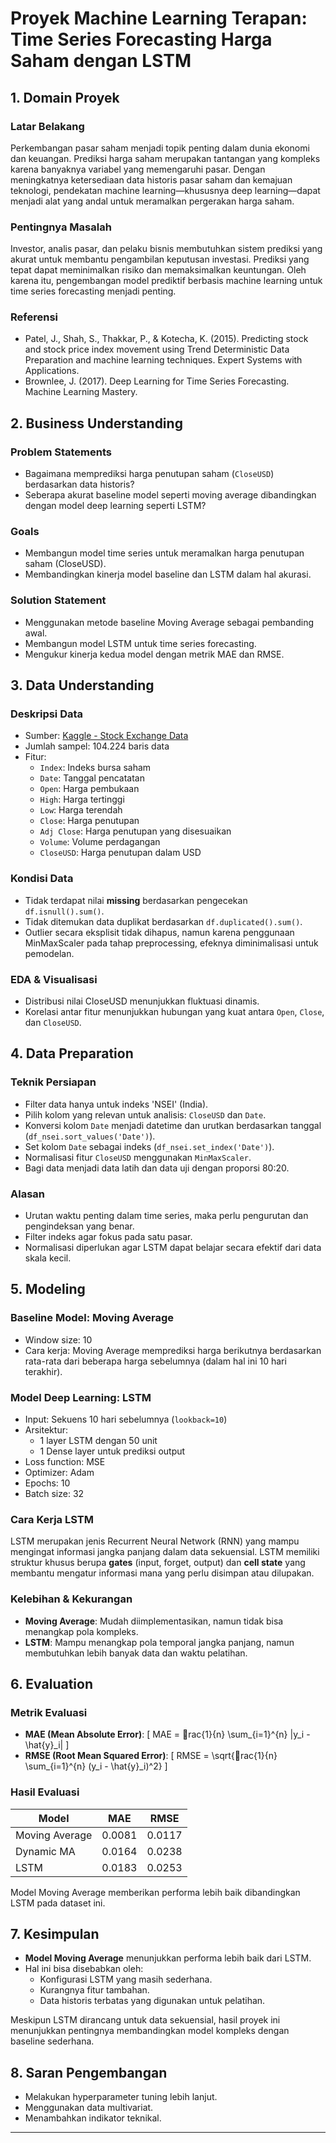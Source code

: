 # Proyek Machine Learning Terapan: Time Series Forecasting Harga Saham dengan LSTM

## 1. Domain Proyek

### Latar Belakang
Perkembangan pasar saham menjadi topik penting dalam dunia ekonomi dan keuangan. Prediksi harga saham merupakan tantangan yang kompleks karena banyaknya variabel yang memengaruhi pasar. Dengan meningkatnya ketersediaan data historis pasar saham dan kemajuan teknologi, pendekatan machine learning—khususnya deep learning—dapat menjadi alat yang andal untuk meramalkan pergerakan harga saham.

### Pentingnya Masalah
Investor, analis pasar, dan pelaku bisnis membutuhkan sistem prediksi yang akurat untuk membantu pengambilan keputusan investasi. Prediksi yang tepat dapat meminimalkan risiko dan memaksimalkan keuntungan. Oleh karena itu, pengembangan model prediktif berbasis machine learning untuk time series forecasting menjadi penting.

### Referensi
- Patel, J., Shah, S., Thakkar, P., & Kotecha, K. (2015). Predicting stock and stock price index movement using Trend Deterministic Data Preparation and machine learning techniques. Expert Systems with Applications.
- Brownlee, J. (2017). Deep Learning for Time Series Forecasting. Machine Learning Mastery.

## 2. Business Understanding

### Problem Statements
- Bagaimana memprediksi harga penutupan saham (`CloseUSD`) berdasarkan data historis?
- Seberapa akurat baseline model seperti moving average dibandingkan dengan model deep learning seperti LSTM?

### Goals
- Membangun model time series untuk meramalkan harga penutupan saham (CloseUSD).
- Membandingkan kinerja model baseline dan LSTM dalam hal akurasi.

### Solution Statement
- Menggunakan metode baseline Moving Average sebagai pembanding awal.
- Membangun model LSTM untuk time series forecasting.
- Mengukur kinerja kedua model dengan metrik MAE dan RMSE.

## 3. Data Understanding

### Deskripsi Data
- Sumber: [Kaggle - Stock Exchange Data](https://www.kaggle.com/datasets/mattiuzc/stock-exchange-data)
- Jumlah sampel: 104.224 baris data
- Fitur:
  - `Index`: Indeks bursa saham
  - `Date`: Tanggal pencatatan
  - `Open`: Harga pembukaan
  - `High`: Harga tertinggi
  - `Low`: Harga terendah
  - `Close`: Harga penutupan
  - `Adj Close`: Harga penutupan yang disesuaikan
  - `Volume`: Volume perdagangan
  - `CloseUSD`: Harga penutupan dalam USD

### Kondisi Data
- Tidak terdapat nilai **missing** berdasarkan pengecekan `df.isnull().sum()`.
- Tidak ditemukan data duplikat berdasarkan `df.duplicated().sum()`.
- Outlier secara eksplisit tidak dihapus, namun karena penggunaan MinMaxScaler pada tahap preprocessing, efeknya diminimalisasi untuk pemodelan.

### EDA & Visualisasi
- Distribusi nilai CloseUSD menunjukkan fluktuasi dinamis.
- Korelasi antar fitur menunjukkan hubungan yang kuat antara `Open`, `Close`, dan `CloseUSD`.

## 4. Data Preparation

### Teknik Persiapan
- Filter data hanya untuk indeks 'NSEI' (India).
- Pilih kolom yang relevan untuk analisis: `CloseUSD` dan `Date`.
- Konversi kolom `Date` menjadi datetime dan urutkan berdasarkan tanggal (`df_nsei.sort_values('Date')`).
- Set kolom `Date` sebagai indeks (`df_nsei.set_index('Date')`).
- Normalisasi fitur `CloseUSD` menggunakan `MinMaxScaler`.
- Bagi data menjadi data latih dan data uji dengan proporsi 80:20.

### Alasan
- Urutan waktu penting dalam time series, maka perlu pengurutan dan pengindeksan yang benar.
- Filter indeks agar fokus pada satu pasar.
- Normalisasi diperlukan agar LSTM dapat belajar secara efektif dari data skala kecil.

## 5. Modeling

### Baseline Model: Moving Average
- Window size: 10
- Cara kerja: Moving Average memprediksi harga berikutnya berdasarkan rata-rata dari beberapa harga sebelumnya (dalam hal ini 10 hari terakhir).

### Model Deep Learning: LSTM
- Input: Sekuens 10 hari sebelumnya (`lookback=10`)
- Arsitektur:
  - 1 layer LSTM dengan 50 unit
  - 1 Dense layer untuk prediksi output
- Loss function: MSE
- Optimizer: Adam
- Epochs: 10
- Batch size: 32

### Cara Kerja LSTM
LSTM merupakan jenis Recurrent Neural Network (RNN) yang mampu mengingat informasi jangka panjang dalam data sekuensial. LSTM memiliki struktur khusus berupa **gates** (input, forget, output) dan **cell state** yang membantu mengatur informasi mana yang perlu disimpan atau dilupakan.

### Kelebihan & Kekurangan
- **Moving Average**: Mudah diimplementasikan, namun tidak bisa menangkap pola kompleks.
- **LSTM**: Mampu menangkap pola temporal jangka panjang, namun membutuhkan lebih banyak data dan waktu pelatihan.

## 6. Evaluation

### Metrik Evaluasi
- **MAE (Mean Absolute Error)**:
  \[
  MAE = rac{1}{n} \sum_{i=1}^{n} |y_i - \hat{y}_i|
  \]
- **RMSE (Root Mean Squared Error)**:
  \[
  RMSE = \sqrt{rac{1}{n} \sum_{i=1}^{n} (y_i - \hat{y}_i)^2}
  \]

### Hasil Evaluasi

| Model           | MAE    | RMSE   |
|----------------|--------|--------|
| Moving Average | 0.0081 | 0.0117 |
| Dynamic MA     | 0.0164 | 0.0238 |
| LSTM           | 0.0183 | 0.0253 |

Model Moving Average memberikan performa lebih baik dibandingkan LSTM pada dataset ini.

## 7. Kesimpulan

- **Model Moving Average** menunjukkan performa lebih baik dari LSTM.
- Hal ini bisa disebabkan oleh:
  - Konfigurasi LSTM yang masih sederhana.
  - Kurangnya fitur tambahan.
  - Data historis terbatas yang digunakan untuk pelatihan.

Meskipun LSTM dirancang untuk data sekuensial, hasil proyek ini menunjukkan pentingnya membandingkan model kompleks dengan baseline sederhana.

## 8. Saran Pengembangan

- Melakukan hyperparameter tuning lebih lanjut.
- Menggunakan data multivariat.
- Menambahkan indikator teknikal.

---
